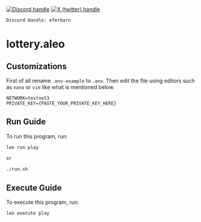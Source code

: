 <a href="https://discord.com/users/884237515601621072" target="_blank">![Discord handle](https://badgen.net/static/Discord/eferbarn/purple?icon=discord)</a> <a href="https://x.com/eferbarn" target="_blank">![X (twitter) handle](https://badgen.net/static/Twitter/eferbarn/blue?icon=twitter)</a>

```
Discord Handle: eferbarn
```

# lottery.aleo

## Customizations
First of all rename `.env-example` to `.env`.
Then edit the file using editors such as `nano` or `vim` like what is mentioned below.
```env
NETWORK=testnet3
PRIVATE_KEY={PASTE_YOUR_PRIVATE_KEY_HERE}
```

## Run Guide

To run this program, run:
```bash
leo run play

or 

./run.sh
```

## Execute Guide

To execute this program, run:
```bash
leo execute play
```
